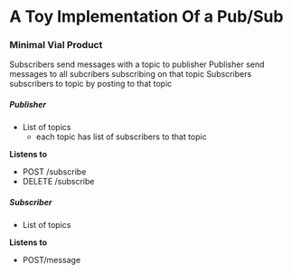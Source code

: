 # A Toy Implementation Of a Pub/Sub

### Minimal Vial Product

Subscribers send messages with a topic to publisher
Publisher send messages to all subcribers subscribing on that topic
Subscribers subscribers to topic by posting to that topic

##### Publisher
* List of topics
  * each topic has list of subscribers to that topic

**Listens to**
* POST /subscribe
* DELETE /subscribe


##### Subscriber
* List of topics

**Listens to**
* POST/message

